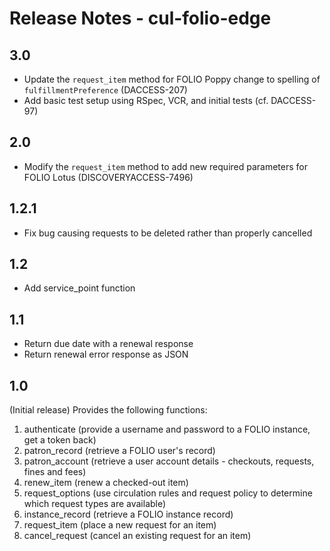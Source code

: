# Release Notes - cul-folio-edge

## 3.0
- Update the `request_item` method for FOLIO Poppy change to spelling of `fulfillmentPreference` (DACCESS-207)
- Add basic test setup using RSpec, VCR, and initial tests (cf. DACCESS-97)

## 2.0
- Modify the `request_item` method to add new required parameters for FOLIO Lotus (DISCOVERYACCESS-7496)

## 1.2.1
- Fix bug causing requests to be deleted rather than properly cancelled

## 1.2
- Add service_point function

## 1.1
- Return due date with a renewal response
- Return renewal error response as JSON

## 1.0
(Initial release)
Provides the following functions:
1. authenticate (provide a username and password to a FOLIO instance, get a token back)
2. patron_record (retrieve a FOLIO user's record)
3. patron_account (retrieve a user account details - checkouts, requests, fines and fees)
4. renew_item (renew a checked-out item)
5. request_options (use circulation rules and request policy to determine which request types are available)
6. instance_record (retrieve a FOLIO instance record)
7. request_item (place a new request for an item)
8. cancel_request (cancel an existing request for an item)